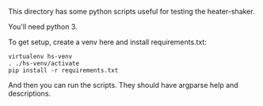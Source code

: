 This directory has some python scripts useful for testing the heater-shaker.

You'll need python 3.

To get setup, create a venv here and install requirements.txt:

```
virtualenv hs-venv
. ./hs-venv/activate
pip install -r requirements.txt
```

And then you can run the scripts. They should have argparse help and descriptions. 


